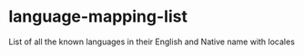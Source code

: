 language-mapping-list
=====================

List of all the known languages in their English and Native name with locales
